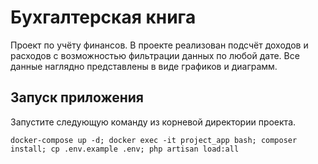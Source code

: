 # Бухгалтерская книга

Проект по учёту финансов. В проекте реализован подсчёт доходов и расходов с возможностью фильтрации данных по любой дате. 
Все данные наглядно представлены в виде графиков и диаграмм.

## Запуск приложения

Запустите следующую команду из корневой директории проекта.

```
docker-compose up -d; docker exec -it project_app bash; composer install; cp .env.example .env; php artisan load:all
```
